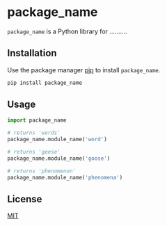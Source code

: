 # package_name

`package_name` is a Python library for ..........

## Installation

Use the package manager [pip](https://pip.pypa.io/en/stable/) to install `package_name`.

```bash
pip install package_name
```

## Usage

```python
import package_name

# returns 'words'
package_name.module_name('word')

# returns 'geese'
package_name.module_name('goose')

# returns 'phenomenon'
package_name.module_name('phenomena')
```

## License
[MIT](https://choosealicense.com/licenses/mit/)